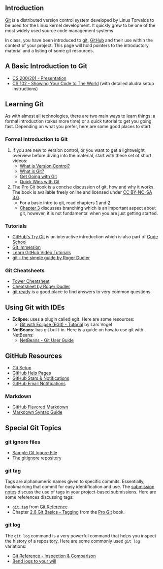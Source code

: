 ## Introduction
[Git](http://git-scm.com/) is a distributed version control system developed by Linus Torvalds to be used for the Linux kernel development. It quickly grew to be one of the most widely used source code management systems.

In class, you have been introduced to [git](http://git-scm.com/), [GitHub](https://github.com/) and their use within the context of your project. This page will hold pointers to the introductory material and a listing of some git resources.

## A Basic Introduction to Git
+ [CS 200/201 - Presentation](http://www-scf.usc.edu/~alghanmi/csci200/git.pdf)
+ [CS 102 - Showing Your Code to The World](http://bit.ly/git_intro_by_alghanmi) (with detailed aludra setup instructions)

## Learning Git
As with almost all technologies, there are two main ways to learn things: a formal introduction (takes more time) or a quick tutorial to get you going fast. Depending on what you prefer, here are some good places to start:

### Formal Introduction to Git
1. If you are new to version control, or you want to get a lightweight overview before diving into the material, start with these set of short videos:
   + [What is Version Control?](http://git-scm.com/video/what-is-version-control)
   + [What is Git?](http://git-scm.com/video/what-is-git)
   + [Get Going with Git](http://git-scm.com/video/get-going)
   + [Quick Wins with Git](http://git-scm.com/video/quick-wins)
1. The [Pro Git](http://git-scm.com/book) book is a concise discussion of git, how and why it works. The book is available freely online and licensed under [CC BY-NC-SA 3.0](http://creativecommons.org/licenses/by-nc-sa/3.0/).
    + For a basic intro to git, read chapters [1](http://git-scm.com/book/en/Getting-Started) and [2](http://git-scm.com/book/en/Git-Basics)
    + [Chapter 3](http://git-scm.com/book/en/Git-Branching) discusses branching which is an important aspect about git, however, it is not fundamental when you are just getting started.

### Tutorials
+ [GitHub's Try Git](http://try.github.com) is an interactive introduction which is also part of [Code School](http://www.codeschool.com/courses/try-git)
+ [Git Immersion](http://gitimmersion.com/)
+ [Learn.GitHub Video Tutorials](http://learn.github.com/p/intro.html)
+ [git - the simple guide by Roger Dudler](http://rogerdudler.github.com/git-guide/)

### Git Cheatsheets
+ [Tower Cheatsheet](http://www.git-tower.com/files/cheatsheet/Git_Cheat_Sheet_grey.pdf)
+ [Cheatsheet by Roger Dudler](http://rogerdudler.github.com/git-guide/files/git_cheat_sheet.pdf)
+ [git ready](http://gitready.com/) is a good place to find answers to very common questions


## Using Git with IDEs
+ **Eclipse**: uses a plugin called egit. Here are some resources:
    + [Git with Eclipse (EGit) - Tutorial](http://www.vogella.com/articles/EGit/article.html) by Lars Vogel
+ **NetBeans**: has git built-in. Here is a guide on how to use git with NetBeans:
    + [NetBeans - Git User Guide](http://netbeans.org/kb/docs/ide/git.html)

## GitHub Resources
+ [Git Setup](https://help.github.com/articles/set-up-git)
+ [GitHub Help Pages](https://help.github.com/)
+ [GitHub Stars & Notifications](https://github.com/blog/1204-notifications-stars)
+ [GitHub Email Notifications](https://github.com/blog/1214-notification-email-improvements)

### Markdown
+ [GitHub Flavored Markdown](http://github.github.com/github-flavored-markdown/)
+ [Markdown Syntax Guide](http://daringfireball.net/projects/markdown/syntax)


## Special Git Topics
### git ignore files
+ [Sample Git Ignore File](https://github.com/usc-csci200-fall2012/factory_project/blob/master/sample.gitignore)
+ [The gitignore repository](https://github.com/github/gitignore)

### git tag
Tags are alphanumeric names given to specific commits. Essentially, bookmarking that commit for easy identification and use. The [submission notes](wiki/Submission-Notes) discuss the use of tags in your project-based submissions. Here are some references discussing tags:

+ [`git tag`](http://gitref.org/branching/#tag) from [Git Reference](http://gitref.org/)
+ Chapter [2.6 Git Basics - Tagging](http://git-scm.com/book/en/Git-Basics-Tagging) from the [Pro Git](http://git-scm.com/book) book.

### git log
The `git log` command is a very powerful command that helps you inspect the history of a repository. Here are some commonly used `git log` variations:

+ [Git Reference - Inspection & Comparison](http://gitref.org/inspect/)
+ [Bend logs to your will](http://gitready.com/advanced/2009/01/20/bend-logs-to-your-will.html)